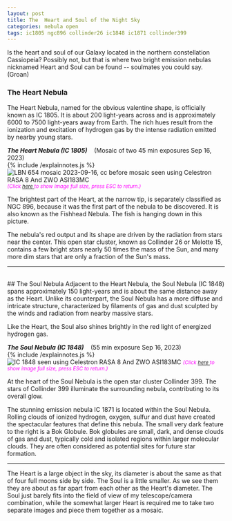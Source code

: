```yaml
---
layout: post
title: The  Heart and Soul of the Night Sky
categories: nebula open
tags: ic1805 ngc896 collinder26 ic1848 ic1871 collinder399
---
```


Is the heart and soul of our Galaxy located in the northern constellation Cassiopeia? Possibly not, but that is where two bright emission nebulas nicknamed Heart and Soul can be found -- soulmates you could say. (Groan)

### The Heart Nebula
The Heart Nebula, named for the obvious valentine shape, is officially known as IC 1805.
It is about 200 light-years across and is approximately 6000 to 7500 light-years away from Earth.  The rich hues result from the ionization and excitation of hydrogen gas by the intense radiation emitted by nearby young stars.

_**The Heart Nebula (IC 1805)**_  &nbsp;&nbsp; (Mosaic of two 45 min exposures Sep 16, 2023)<br>
{% include /explainnotes.js %}
<img src = "{{ site.baseurl }}/images/LBN 654 mosaic 2023-09-16, cc before mosaic_crop+rot_GraX+Siril-tif32+ASH.jpg"
alt = "LBN 654 mosaic 2023-09-16, cc before mosaic seen using Celestron RASA 8 And ZWO ASI183MC"
onmouseover = "this.src='{{ site.baseurl }}/images/LBN 654 mosaic 2023-09-16, cc before mosaic_crop+rot_GraX+Siril-tif32+ASH_notes.jpg'"
onmouseout = "this.src='{{ site.baseurl }}/images/LBN 654 mosaic 2023-09-16, cc before mosaic_crop+rot_GraX+Siril-tif32+ASH.jpg'"
/>
<i><small><font color="magenta">(Click 
<a href="{{ site.baseurl }}/images/LBN 654 mosaic 2023-09-16, cc before mosaic_crop+rot_GraX+Siril-tif32+ASH.jpg">here </a>
to show image full size, press ESC to return.)</font></small></i>
<br>

The brightest part of the Heart, at the narrow tip, is separately classified as NGC 896, because it was the first part of the nebula to be discovered. It is also known as the Fishhead Nebula. The fish is hanging down in this picture.

The nebula's red output and its shape are driven by the radiation from stars near the center. This open star cluster, known as Collinder 26 or Melotte 15, contains a few bright stars nearly 50 times the mass of the Sun, and many more dim stars that are only a fraction of the Sun's mass.

-------
<br>
## The Soul Nebula
Adjacent to the Heart Nebula, the Soul Nebula (IC 1848) spans approximately 150 light-years and is about the same distance away as the Heart. Unlike its counterpart, the Soul Nebula has a more diffuse and intricate structure, characterized by filaments of gas and dust sculpted by the winds and radiation from nearby massive stars.

Like the Heart, the Soul also shines brightly in the red light of energized hydrogen gas. 

_**The Soul Nebula (IC 1848)**_  &nbsp;&nbsp; (55 min exposure Sep 16, 2023)<br>
{% include /explainnotes.js %}
<img src = "{{ site.baseurl }}/images/IC 1848_2023-09-16T04_26_43_NinaSirLDF(166x20s=55m)CC_GraX+Siril+ASAC.jpg"
alt = "IC 1848 seen using Celestron RASA 8 And ZWO ASI183MC"
onmouseover = "this.src='{{ site.baseurl }}/images/IC 1848_2023-09-16t04_26_43_NinaSirLDF(166x20s=55m)CC_GraX+Siril+ASAC_notes.jpg'"
onmouseout = "this.src='{{ site.baseurl }}/images/IC 1848_2023-09-16T04_26_43_NinaSirLDF(166x20s=55m)CC_GraX+Siril+ASAC.jpg'"
/>
<i><small><font color="magenta"> (Click
<a href="{{ site.baseurl }}/images/IC 1848_2023-09-16T04_26_43_NinaSirLDF(166x20s=55m)CC_GraX+Siril+ASAC.jpg">here </a>
to show image full size, press ESC to return.)</font></small></i>
<br>

At the heart of the Soul Nebula is the open star cluster Collinder 399. 
The stars of Collinder 399 illuminate the surrounding nebula, contributing to its overall glow. 

The stunning emission nebula IC 1871 is located within the Soul Nebula. Rolling clouds of ionized hydrogen, oxygen, sulfur and dust have created the spectacular features that define this nebula. The small very dark feature to the right is a Bok Globule. 
Bok globules are small, dark, and dense clouds of gas and dust, typically cold and isolated regions within larger molecular clouds. They are often considered as potential sites for future star formation.

---------
The Heart is a large object in the sky, its diameter is about the same as that of four full moons side by side.  The Soul is a little smaller. As we see them they are about as far apart from each other as the Heart's diameter.  The Soul just barely fits into the field of view of my telescope/camera combination, while the somewhat larger Heart is required me to take two separate images and piece them together as a mosaic.